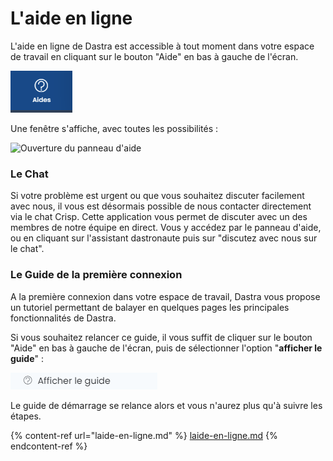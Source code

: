# L'aide en ligne

L'aide en ligne de Dastra est accessible à tout moment dans votre espace de travail en cliquant sur le bouton "Aide" en bas à gauche de l'écran.

![](<../../.gitbook/assets/image (148).png>)

Une fenêtre s'affiche, avec toutes les possibilités :

![Ouverture du panneau d'aide](<../../.gitbook/assets/Capture web\_3-5-2022\_153323\_app.dastra.eu.jpeg>)

### Le Chat

Si votre problème est urgent ou que vous souhaitez discuter facilement avec nous, il vous est désormais possible de nous contacter directement via le chat Crisp. Cette application vous permet de discuter avec un des membres de notre équipe en direct. Vous y accédez par le panneau d'aide, ou en cliquant sur l'assistant dastronaute puis sur "discutez avec nous sur le chat".&#x20;

### Le Guide de la première connexion

A la première connexion dans votre espace de travail, Dastra vous propose un tutoriel permettant de balayer en quelques pages les principales fonctionnalités de Dastra.

Si vous souhaitez relancer ce guide, il vous suffit de cliquer sur le bouton "Aide" en bas à gauche de l'écran, puis de sélectionner l'option "**afficher le guide**" :&#x20;

![](<../../.gitbook/assets/image (149).png>)

Le guide de démarrage se relance alors et vous n'aurez plus qu'à suivre les étapes.

{% content-ref url="laide-en-ligne.md" %}
[laide-en-ligne.md](laide-en-ligne.md)
{% endcontent-ref %}
